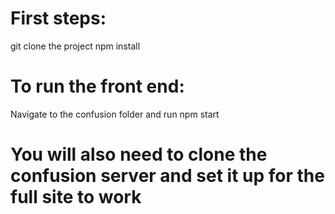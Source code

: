 # First steps:

git clone the project
npm install

# To run the front end:
Navigate to the confusion folder and run npm start

# You will also need to clone the confusion server and set it up for the full site to work


